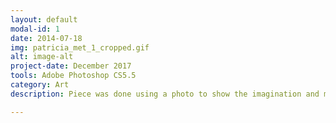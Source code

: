 ```yaml
---
layout: default
modal-id: 1
date: 2014-07-18
img: patricia_met_1_cropped.gif
alt: image-alt
project-date: December 2017
tools: Adobe Photoshop CS5.5
category: Art
description: Piece was done using a photo to show the imagination and motion present in a still moment.

---
```

